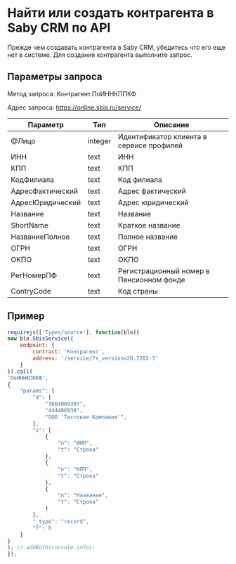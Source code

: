 # Найти или создать контрагента в Saby CRM по API

Прежде чем создавать контрагента в Saby CRM, убедитесь что его еще нет в системе. Для создания контрагента выполните запрос.

## Параметры запроса

Метод запроса: Контрагент.ПоИННКППКФ

Адрес запроса: https://online.sbis.ru/service/

| Параметр | Тип | Описание |
|----------|-----|----------|
| @Лицо | integer | Идентификатор клиента в сервисе профилей |
| ИНН | text | ИНН |
| КПП | text | КПП |
| КодФилиала | text | Код филиала |
| АдресФактический | text | Адрес фактический |
| АдресЮридический | text | Адрес юридический |
| Название | text | Название |
| ShortName | text | Краткое название |
| НазваниеПолное | text | Полное название |
| ОГРН | text | ОГРН |
| ОКПО | text | ОКПО |
| РегНомерПФ | text | Регистрационный номер в Пенсионном фонде |
| ContryCode | text | Код страны |

## Пример

```javascript
requirejs(['Types/source'], function(blo){
new blo.SbisService({
    endpoint: {
        contract: 'Контрагент',
        address: '/service/?x_version=20.7202-3'
    }
}).call(
'ПоИННКППКФ',
{
    "params": {
        "d": [
            "3664069397",
            "444406938",
            "ООО 'Тестовая Компания'", 
        ],
        "s": [
            {
                "n": "ИНН",
                "t": "Строка"
            },
            {
                "n": "КПП",
                "t": "Строка"
            },
            {
                "n": "Название",
                "t": "Строка"
            }
        ],
        "_type": "record",
        "f": 0
    }
}
); //.addBoth(console.info);
});